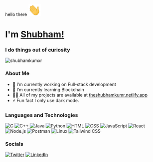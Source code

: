 <p>hello there <img src="https://raw.githubusercontent.com/ABSphreak/ABSphreak/master/gifs/Hi.gif" width="40px"></p>

# I'm [Shubham!](https://theshubhamkumr.netlify.app/) 

<h3>I do things out of curiosity</h3>
<p align="left"> <img src="https://komarev.com/ghpvc/?username=shubhamkumxr&label=Profile%20views&color=0e75b6&style=flat" alt="shubhamkumxr" /> </p>

### About Me 

- 🔭 I’m currently working on Full-stack development
- 🌱 I’m currently learning Blockchain
- 👨‍💻 All of my projects are available at [theshubhamkumr.netlify.app](https://shubhamkumr.netlify.app/)
- ⚡ Fun fact I only use dark mode.

### Languages and Technologies

![C](https://img.shields.io/badge/C-00599C?style=for-the-badge&logo=c&logoColor=white)
![C++](https://img.shields.io/badge/C++-00599C?style=for-the-badge&logo=c%2B%2B&logoColor=white)
![Java](https://img.shields.io/badge/Java-007396?style=for-the-badge&logo=java&logoColor=white)
![Python](https://img.shields.io/badge/Python-3776AB?style=for-the-badge&logo=python&logoColor=white)
![HTML](https://img.shields.io/badge/HTML5-E34F26?style=for-the-badge&logo=html5&logoColor=white)
![CSS](https://img.shields.io/badge/CSS3-1572B6?style=for-the-badge&logo=css3&logoColor=white)
![JavaScript](https://img.shields.io/badge/JavaScript-F7DF1E?style=for-the-badge&logo=javascript&logoColor=black)
![React](https://img.shields.io/badge/React-20232A?style=for-the-badge&logo=react&logoColor=61DAFB)
![Node.js](https://img.shields.io/badge/Node.js-339933?style=for-the-badge&logo=nodedotjs&logoColor=white)
![Postman](https://img.shields.io/badge/Postman-FF6C37?style=for-the-badge&logo=postman&logoColor=white)
![Linux](https://img.shields.io/badge/Linux-FCC624?style=for-the-badge&logo=linux&logoColor=black)
![Tailwind CSS](https://img.shields.io/badge/Tailwind_CSS-38B2AC?style=for-the-badge&logo=tailwind-css&logoColor=white)

### Socials

[![Twitter](https://img.shields.io/badge/Twitter-1DA1F2?style=for-the-badge&logo=twitter&logoColor=white)](https://twitter.com/shubhamkumxr)
[![LinkedIn](https://img.shields.io/badge/LinkedIn-0077B5?style=for-the-badge&logo=linkedin&logoColor=white)](https://linkedin.com/in/shubhamkumxr)
